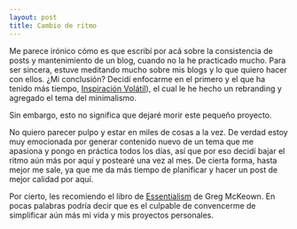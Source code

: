 ```yaml
---
layout: post
title: Cambio de ritmo
---
```


Me parece irónico cómo es que escribí por acá sobre la consistencia de posts y mantenimiento de un blog, cuando no la he practicado mucho. Para ser sincera, estuve meditando mucho sobre mis blogs y lo que quiero hacer con ellos. ¿Mi conclusión? Decidí enfocarme en el primero y el que ha tenido más tiempo, [Inspiración Volátil](http://www.inspiracionvolatil.com/)), el cual le he hecho un rebranding y agregado el tema del minimalismo. 

Sin embargo, esto no significa que dejaré morir este pequeño proyecto.

No quiero parecer pulpo y estar en miles de cosas a la vez. De verdad estoy muy emocionada por generar contenido nuevo de un tema que me apasiona y pongo en práctica todos los días, así que por eso decidí bajar el ritmo aún más por aquí y postearé una vez al mes. De cierta forma, hasta mejor me sale, ya que me da más tiempo de planificar y hacer un post de mejor calidad por aquí.

Por cierto, les recomiendo el libro de [Essentialism](https://www.amazon.com/-/es/Greg-McKeown/dp/0804137382) de Greg McKeown. En pocas palabras podría decir que es el culpable de convencerme de simplificar aún más mi vida y mis proyectos personales.
